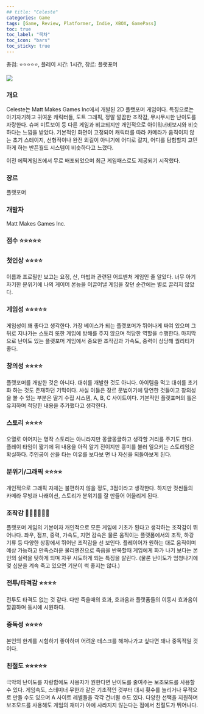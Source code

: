 ```yaml
---
## title: "Celeste"
categories: Game
tags: [Game, Review, Platformer, Indie, XBOX, GamePass]
toc: true
toc_label: "목차"
toc_icon: "bars"
toc_sticky: true
---
```


총점: ⭐⭐⭐⭐⭐, 플레이 시간: 1시간, 장르: 플랫포머

![]([https://assets.nintendo.com/image/upload/c_fill,w_1200/q_auto:best/f_auto/dpr_2.0/ncom/software/switch/70010000006442/691ba3e0801180a9864cc8a7694b6f98097f9d9799bc7e3dc6db92f086759252](https://assets.nintendo.com/image/upload/c_fill,w_1200/q_auto:best/f_auto/dpr_2.0/ncom/software/switch/70010000006442/691ba3e0801180a9864cc8a7694b6f98097f9d9799bc7e3dc6db92f086759252))

### 개요

Celeste는 Matt Makes Games Inc에서 개발된 2D 플랫포머 게임이다. 특징으로는 아기자기하고 귀여운 캐릭터들, 도트 그래픽, 정말 깔끔한 조작감, 무시무시한 난이도를 자랑한다. 슈퍼 미트보이 등 다른 게임과 비교되지만 개인적으로 아이워너비보시와 비슷하다는 느낌을 받았다. 기본적인 화면이 고정되어 캐릭터를 따라 카메라가 움직이지 않는 초기 스테이지, 선형적이나 완전 외길이 아니기에 어디로 갈지, 어디를 탐험할지 고민하게 하는 반픈월드 시스템이 비슷하다고 느꼈다.

이전 에픽게임즈에서 무료 배포되었으며 최근 게임패스로도 제공되기 시작했다.

### 장르

플랫포머

### 개발자

Matt Makes Games Inc.

### 점수 ⭐⭐⭐⭐⭐

### 첫인상 ⭐⭐⭐⭐

이름과 프로필만 보고는 요정, 산, 마법과 관련된 어드벤처 게임인 줄 알았다. 너무 아기자기한 분위기에 나의 게이머 본능을 이끌어낼 게임을 찾던 순간에는 별로 끌리지 않았다.

### 게임성 ⭐⭐⭐⭐⭐

게임성이 꽤 좋다고 생각한다. 가장 베이스가 되는 플랫포머가 뛰어나게 짜여 있으며 그 뒤로 지나가는 스토리 또한 게임에 방해를 주지 않으며 적당한 역할을 수행한다. 마지막으로 난이도 있는 플랫포머 게임에서 중요한 조작감과 가속도, 중력이 상당해 퀄리티가 좋다.

### 창의성 ⭐⭐⭐⭐

플랫포머를 개발한 것은 아니다. 대쉬를 개발한 것도 아니다. 아이템을 먹고 대쉬를 초기화 하는 것도 존재하던 기믹이다. 사실 이들은 장르 문법이기에 당연한 것들이고 창의성을 볼 수 있는 부분은 딸기 수집 시스템, A, B, C 사이트이다. 기본적인 플랫포머의 틀은 유지하며 적당한 내용을 추가했다고 생각한다.

### 스토리 ⭐⭐⭐⭐

오열로 이어지는 명작 스토리는 아니라지만 몽글몽글하고 생각할 거리를 주기도 한다. 플레이 타임이 짧기에 뒤 내용을 아직 알기 전이지만 흥미를 불러 일으키는 스토리임은 확실하다. 주인공이 산을 타는 이유를 보다보 면 나 자신을 되돌아보게 된다.

### 분위기/그래픽 ⭐⭐⭐⭐

개인적으로 그래픽 자체는 불편하지 않을 정도, 3점이라고 생각한다. 하지만 컷씬들의 카메라 무빙과 나래이션, 스토리가 분위기를 잘 만들어 어울리게 된다.

### 조작감 💎💎💎💎💎💎

플랫포머 게임의 기본이자 개인적으로 모든 게임에 기초가 된다고 생각하는 조작감이 뛰어나다. 좌우, 점프, 중력, 가속도, 지면 감속은 물론 움직이는 플랫폼에서의 조작, 하강기류 등 다양한 상황에서 뛰어난 조작감을 선 보인다. 플레이어가 원하는 대로 움직이며 예상 가능하고 만족스러운 물리엔진으로 죽음을 반복할때 게임에게 화가 나기 보다는 본인의 실력을 탓하게 되며 자꾸 시도하게 되는 특징을 살린다. (물론 난이도가 엄청나기에 몇 십분을 계속 죽고 있으면 기분이 썩 좋지는 않다.)

### 전투/타격감 ⭐⭐⭐⭐

전투도 타격도 없는 것 같다. 다만 죽을때의 효과, 효과음과 플랫폼들의 이동시 효과음이 깔끔하며 동시에 시원하다.

### 중독성 ⭐⭐⭐⭐

본인의 한계를 시험하기 좋아하며 어려운 테스크를 해쳐나가고 싶다면 꽤나 중독적일 것이다.

### 친절도 ⭐⭐⭐⭐⭐

극악의 난이도를 자랑함에도 사용자가 원한다면 난이도를 줄여주는 보조모드를 사용할 수 있다. 게임속도, 스테미너 무한과 같은 기초적인 것부터 대시 횟수를 늘리거나 무적으로 만들 수도 있으며 A 사이트 레벨들을 각각 건너뛸 수도 있다. 다양한 선택을 지원하며 보조모드를 사용해도 게임의 재미가 아예 사라지지 않는다는 점에서 친절도가 뛰어나다.
